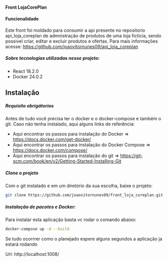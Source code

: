 #### Front LojaCorePlan

#### Funcionalidade
Este front foi moldado para consumir a api presente no repositorio api_loja_coreplan de admnistração de produtos de uma loja ficticia, sendo possivel criar, editar e excluir produtos e ofertas. Para mais informações acesse: https://github.com/joaovitornunes09/api_loja_coreplan

##### Sobre tecnologias utilizadas nesse projeto:

- React 18.2.0
- Docker 24.0.2

## Instalação

##### Requisito obrigátorios
Antes de tudo você precisa ter o docker e o docker-compose e também o git.
Caso não tenha instalado, aqui alguns links de referência:
- Aqui encontrar os passos para instalação do Docker => https://docs.docker.com/get-docker/ 
- Aqui encontrar os passos para instalação do Docker Compose => https://docs.docker.com/compose/ 
- Aqui encontrar os passos para instalação do git => https://git-scm.com/book/en/v2/Getting-Started-Installing-Git

##### Clone o projeto
Com o git instalado e em um diretório da sua escolha, baixe o projeto:

```sh
git clone https://github.com/joaovitornunes09/front_loja_coreplan.git
```

##### Instalação de pacotes e Docker:

Para instalar esta aplicação basta vc rodar o comando abaixo:

```sh
docker-compose up -d --build
```

Se tudo ocorrrer como o planejado espere alguns segundos a aplicação ja estará rodando

Url: http://localhost:1008/
